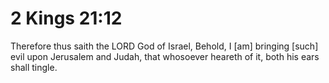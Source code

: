 # 2 Kings 21:12

Therefore thus saith the LORD God of Israel, Behold, I [am] bringing [such] evil upon Jerusalem and Judah, that whosoever heareth of it, both his ears shall tingle.